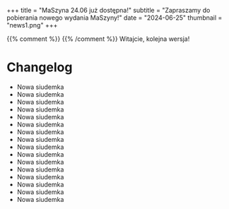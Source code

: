 +++
title = "MaSzyna 24.06 już dostępna!"
subtitle = "Zapraszamy do pobierania nowego wydania MaSzyny!"
date = "2024-06-25"
thumbnail = "news1.png"
+++



{{% comment %}} <!-- Enter page contents here --> {{% /comment %}}
Witajcie, kolejna wersja!

# Changelog
- Nowa siudemka
- Nowa siudemka
- Nowa siudemka
- Nowa siudemka
- Nowa siudemka
- Nowa siudemka
- Nowa siudemka
- Nowa siudemka
- Nowa siudemka
- Nowa siudemka
- Nowa siudemka
- Nowa siudemka
- Nowa siudemka
- Nowa siudemka
- Nowa siudemka
- Nowa siudemka